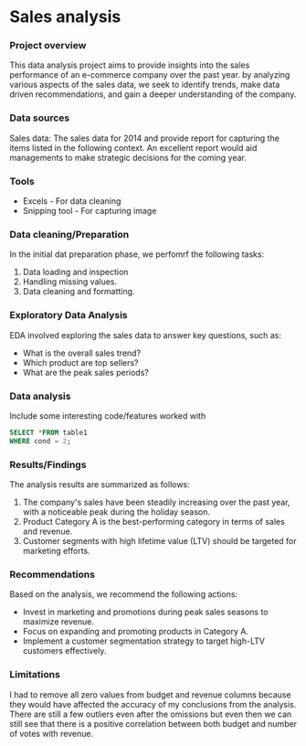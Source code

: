 # Sales analysis

### Project overview

This data analysis project aims to provide insights into the sales performance of an e-commerce company over the past year. by analyzing various aspects of the sales data, we seek to identify trends, make data driven recommendations, and gain a deeper understanding of the company. 
### Data sources

Sales data: The sales data for 2014 and provide report for capturing the items listed in the following context. An excellent report would aid managements to make strategic decisions for the coming year.

### Tools

- Excels - For data cleaning
- Snipping tool - For capturing image

### Data cleaning/Preparation

In the initial dat preparation phase, we perfomrf the following tasks:
1. Data loading and inspection
2. Handling missing values.
3. Data cleaning and formatting.

### Exploratory Data Analysis 

EDA involved exploring the sales data to answer key questions, such as: 

- What is the overall sales trend?
- Which product are top sellers?
- What are the peak sales periods?

### Data analysis

Include some interesting code/features worked with 

```sql
SELECT *FROM table1
WHERE cond = 2;
```

### Results/Findings

The analysis results are summarized as follows:
1. The company's sales have been steadily increasing over the past year, with a noticeable peak during the holiday season.
2. Product Category A is the best-performing category in terms of sales and revenue.
3. Customer segments with high lifetime value (LTV) should be targeted for marketing efforts.

### Recommendations

Based on the analysis, we recommend the following actions:
- Invest in marketing and promotions during peak sales seasons to maximize revenue.
- Focus on expanding and promoting products in Category A.
- Implement a customer segmentation strategy to target high-LTV customers effectively.

### Limitations

I had to remove all zero values from budget and revenue columns because they would have affected the accuracy of my conclusions from the analysis. There are still a
few outliers even after the omissions but even then we can still see that there is a positive correlation between both budget and number of votes with revenue.
